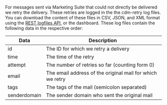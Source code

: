For messages sent via Marketing Suite that could not directly be delivered
we retry the delivery. These retries are logged  in the the cdm-retry log
files. You can download the content of these files in CSV, JSON, and XML
format using the [REST logfiles API](./logfiles-content),
or the dashboard. These log files contain the following data in the
respective order:

| Data | Description |
| ---- | ----------- |
| id | The ID for which we retry a delivery |
| time | The time of the retry |
| attempt | The number of retries so far (counting form 0) |
| email | The email address of the original mail for which we retry |
| tags | The tags of the mail (semicolon separated) |
| senderdomain | The sender domain who sent the original mail |
